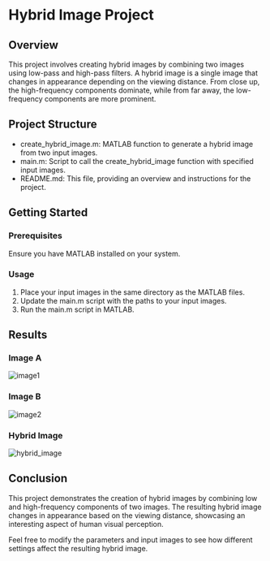 # Hybrid Image Project

## Overview

This project involves creating hybrid images by combining two images using low-pass and high-pass filters. A hybrid image is a single image that changes in appearance depending on the viewing distance. From close up, the high-frequency components dominate, while from far away, the low-frequency components are more prominent.

## Project Structure

- create_hybrid_image.m: MATLAB function to generate a hybrid image from two input images.
- main.m: Script to call the create_hybrid_image function with specified input images.
- README.md: This file, providing an overview and instructions for the project.

## Getting Started

### Prerequisites

Ensure you have MATLAB installed on your system.

### Usage

1. Place your input images in the same directory as the MATLAB files.
2. Update the main.m script with the paths to your input images.
3. Run the main.m script in MATLAB.

## Results

### Image A
![image1](https://github.com/ArianCSN/Hybrid_Image/assets/146763196/1c1ed8a2-40f6-4fb4-8299-afd40274f8c6)

### Image B
![image2](https://github.com/ArianCSN/Hybrid_Image/assets/146763196/e2a7bbbf-4b57-4c0b-af44-9a22187da93d)

### Hybrid Image
![hybrid_image](https://github.com/ArianCSN/Hybrid_Image/assets/146763196/93c989c3-7de7-4663-a349-2016d37372f5)

## Conclusion
This project demonstrates the creation of hybrid images by combining low and high-frequency components of two images. The resulting hybrid image changes in appearance based on the viewing distance, showcasing an interesting aspect of human visual perception.

Feel free to modify the parameters and input images to see how different settings affect the resulting hybrid image.
